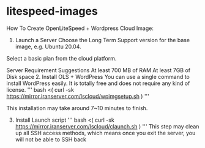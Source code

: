 # litespeed-images

How To Create OpenLiteSpeed + Wordpress Cloud Image:
1. Launch a Server
Choose the Long Term Support version for the base image, e.g. Ubuntu 20.04.

Select a basic plan from the cloud platform.

Server Requirement Suggestions
At least 700 MB of RAM
At least 7GB of Disk space
2. Install OLS + WordPress
You can use a single command to install WordPress easily. It is totally free and does not require any kind of license.
'''
bash <( curl -sk https://mirror.iranserver.com/lscloud/wpimgsetup.sh )
'''

This installation may take around 7~10 minutes to finish.

3. Install Launch script
'''
bash <( curl -sk https://mirror.iranserver.com/lscloud/claunch.sh ) 
'''
This step may clean up all SSH access methods, which means once you exit the server, you will not be able to SSH back
